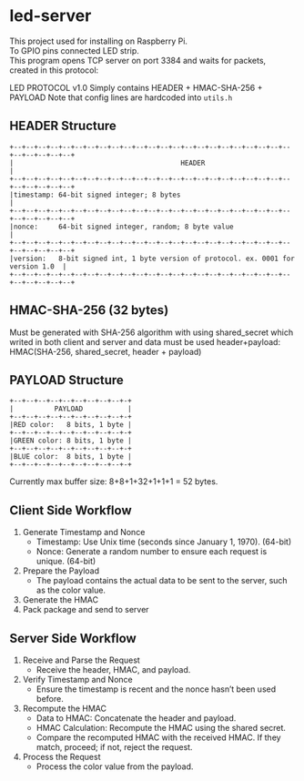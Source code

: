 # led-server

This project used for installing on Raspberry Pi.  
To GPIO pins connected LED strip.  
This program opens TCP server on port 3384 and waits for packets, created in this protocol:

LED PROTOCOL v1.0
Simply contains HEADER + HMAC-SHA-256 + PAYLOAD
Note that config lines are hardcoded into `utils.h`

## HEADER Structure
```
+--+--+--+--+--+--+--+--+--+--+--+--+--+--+--+--+--+--+--+--+--+--+--+--+--+--+--+--+
|                                         HEADER                                    |
+--+--+--+--+--+--+--+--+--+--+--+--+--+--+--+--+--+--+--+--+--+--+--+--+--+--+--+--+   
|timestamp: 64-bit signed integer; 8 bytes                                          |
+--+--+--+--+--+--+--+--+--+--+--+--+--+--+--+--+--+--+--+--+--+--+--+--+--+--+--+--+   
|nonce:     64-bit signed integer, random; 8 byte value                             |
+--+--+--+--+--+--+--+--+--+--+--+--+--+--+--+--+--+--+--+--+--+--+--+--+--+--+--+--+   
|version:   8-bit signed int, 1 byte version of protocol. ex. 0001 for version 1.0  |
+--+--+--+--+--+--+--+--+--+--+--+--+--+--+--+--+--+--+--+--+--+--+--+--+--+--+--+--+ 
```  

## HMAC-SHA-256 (32 bytes)
Must be generated with SHA-256 algorithm with using shared_secret which writed in both client and server and data must be used header+payload:
HMAC(SHA-256, shared_secret, header + payload)

## PAYLOAD Structure
```
+--+--+--+--+--+--+--+--+--+-+
|          PAYLOAD           |
+--+--+--+--+--+--+--+--+--+-+
|RED color:   8 bits, 1 byte |
+--+--+--+--+--+--+--+--+--+-+
|GREEN color: 8 bits, 1 byte |
+--+--+--+--+--+--+--+--+--+-+
|BLUE color:  8 bits, 1 byte |
+--+--+--+--+--+--+--+--+--+-+
```
Currently max buffer size: 8+8+1+32+1+1+1 = 52 bytes.
## Client Side Workflow
1. Generate Timestamp and Nonce  
    * Timestamp: Use Unix time (seconds since January 1, 1970). (64-bit)  
    * Nonce: Generate a random number to ensure each request is unique. (64-bit)
2. Prepare the Payload
    * The payload contains the actual data to be sent to the server, such as the color value.
3. Generate the HMAC
4. Pack package and send to server

## Server Side Workflow
1. Receive and Parse the Request
   * Receive the header, HMAC, and payload.
2. Verify Timestamp and Nonce
   * Ensure the timestamp is recent and the nonce hasn’t been used before.
3. Recompute the HMAC
   * Data to HMAC: Concatenate the header and payload.
   * HMAC Calculation: Recompute the HMAC using the shared secret.
   * Compare the recomputed HMAC with the received HMAC. If they match, proceed; if not, reject the request.
4. Process the Request
   * Process the color value from the payload.
